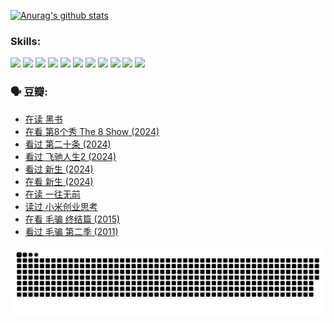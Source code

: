 
[![Anurag's github stats](https://github-readme-stats.vercel.app/api?username=w940853815)](https://github.com/anuraghazra/github-readme-stats)

### Skills:

<code><img height="32" src="https://cdn.jsdelivr.net/npm/simple-icons@v5/icons/python.svg"></code>
<code><img height="32" src="https://cdn.jsdelivr.net/npm/simple-icons@v5/icons/javascript.svg"></code>
<code><img height="32" src="https://cdn.jsdelivr.net/npm/simple-icons@v5/icons/django.svg"></code>
<code><img height="32" src="https://cdn.jsdelivr.net/npm/simple-icons@v5/icons/flask.svg"></code>
<code><img height="32" src="https://cdn.jsdelivr.net/npm/simple-icons@v5/icons/vuetify.svg"></code>
<code><img height="32" src="https://cdn.jsdelivr.net/npm/simple-icons@v5/icons/git.svg"></code>
<code><img height="32" src="https://cdn.jsdelivr.net/npm/simple-icons@v5/icons/docker.svg"></code>
<code><img height="32" src="https://cdn.jsdelivr.net/npm/simple-icons@v5/icons/postgresql.svg"></code>
<code><img height="32" src="https://cdn.jsdelivr.net/npm/simple-icons@v5/icons/elasticsearch.svg"></code>
<code><img height="32" src="https://cdn.jsdelivr.net/npm/simple-icons@v5/icons/macos.svg"></code>
<code><img height="32" src="https://cdn.jsdelivr.net/npm/simple-icons@v5/icons/linux.svg"></code>

### 🗣 豆瓣:

<!-- DOUBAN-ACTIVITIES:START -->
- [在读 黑书](https://www.douban.com/people/136069238/status/4621189759/?_i=16963534)
- [在看 第8个秀 The 8 Show‎ (2024)](https://www.douban.com/people/136069238/status/4619801154/?_i=16963534)
- [看过 第二十条‎ (2024)](https://www.douban.com/people/136069238/status/4618624208/?_i=16963534)
- [看过 飞驰人生2‎ (2024)](https://www.douban.com/people/136069238/status/4616048805/?_i=16963534)
- [看过 新生‎ (2024)](https://www.douban.com/people/136069238/status/4612373431/?_i=16963534)
- [在看 新生‎ (2024)](https://www.douban.com/people/136069238/status/4607441062/?_i=16963534)
- [在读 一往无前](https://www.douban.com/people/136069238/status/4590507310/?_i=16963534)
- [读过 小米创业思考](https://www.douban.com/people/136069238/status/4590506983/?_i=16963534)
- [在看 毛骗 终结篇‎ (2015)](https://www.douban.com/people/136069238/status/4581971924/?_i=16963534)
- [看过 毛骗 第二季‎ (2011)](https://www.douban.com/people/136069238/status/4581971810/?_i=16963534)
<!-- DOUBAN-ACTIVITIES:END -->


![Snake animation](https://raw.githubusercontent.com/w940853815/w940853815/output/github-contribution-grid-snake.svg)

<!--
**w940853815/w940853815** is a ✨ _special_ ✨ repository because its `README.md` (this file) appears on your GitHub profile.

Here are some ideas to get you started:

- 🔭 I’m currently working on ...
- 🌱 I’m currently learning ...
- 👯 I’m looking to collaborate on ...
- 🤔 I’m looking for help with ...
- 💬 Ask me about ...
- 📫 How to reach me: ...
- 😄 Pronouns: ...
- ⚡ Fun fact: ...
-->
